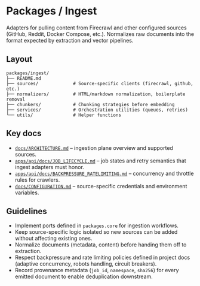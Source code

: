 # Packages / Ingest

Adapters for pulling content from Firecrawl and other configured sources
(GitHub, Reddit, Docker Compose, etc.). Normalizes raw documents into the format
expected by extraction and vector pipelines.

## Layout

```
packages/ingest/
├── README.md
├── sources/             # Source-specific clients (firecrawl, github, etc.)
├── normalizers/         # HTML/markdown normalization, boilerplate removal
├── chunkers/            # Chunking strategies before embedding
├── services/            # Orchestration utilities (queues, retries)
└── utils/               # Helper functions
```

## Key docs

- [`docs/ARCHITECTURE.md`](../../docs/ARCHITECTURE.md) – ingestion plane overview
  and supported sources.
- [`apps/api/docs/JOB_LIFECYCLE.md`](../../apps/api/docs/JOB_LIFECYCLE.md) – job
  states and retry semantics that ingest adapters must honor.
- [`apps/api/docs/BACKPRESSURE_RATELIMITING.md`](../../apps/api/docs/BACKPRESSURE_RATELIMITING.md)
  – concurrency and throttle rules for crawlers.
- [`docs/CONFIGURATION.md`](../../docs/CONFIGURATION.md) – source-specific
  credentials and environment variables.

## Guidelines

- Implement ports defined in `packages.core` for ingestion workflows.
- Keep source-specific logic isolated so new sources can be added without
  affecting existing ones.
- Normalize documents (metadata, content) before handing them off to extraction.
- Respect backpressure and rate limiting policies defined in project docs
  (adaptive concurrency, robots handling, circuit breakers).
- Record provenance metadata (`job_id`, `namespace`, `sha256`) for every emitted
  document to enable deduplication downstream.

